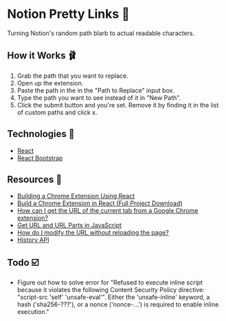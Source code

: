# Notion Pretty Links 🔗

Turning Notion's random path blarb to actual readable characters.

## How it Works 🩰

1. Grab the path that you want to replace.
2. Open up the extension.
3. Paste the path in the in the "Path to Replace" input box.
4. Type the path you want to see instead of it in "New Path".
5. Click the submit button and you're set. Remove it by finding it in the list of custom paths and click x.

## Technologies 🧺

- [React](https://reactjs.org/)
- [React Bootstrap](https://react-bootstrap.github.io/)

## Resources 🙏

- [Building a Chrome Extension Using React](https://medium.com/@gilfink/building-a-chrome-extension-using-react-c5bfe45aaf36)
- [Build a Chrome Extension in React (Full Project Download)](https://www.youtube.com/watch?v=4x0lQu1TOCQ)
- [How can I get the URL of the current tab from a Google Chrome extension?](https://stackoverflow.com/questions/1979583/how-can-i-get-the-url-of-the-current-tab-from-a-google-chrome-extension)
- [Get URL and URL Parts in JavaScript](https://css-tricks.com/snippets/javascript/get-url-and-url-parts-in-javascript/)
- [How do I modify the URL without reloading the page?](https://stackoverflow.com/questions/824349/how-do-i-modify-the-url-without-reloading-the-page)
- [History API](https://developer.mozilla.org/en-US/docs/Web/API/History_API)

## Todo ☑️

- Figure out how to solve error for "Refused to execute inline script because it violates the following Content Security Policy directive: "script-src 'self' 'unsafe-eval'". Either the 'unsafe-inline' keyword, a hash ('sha256-???'), or a nonce ('nonce-...') is required to enable inline execution."
